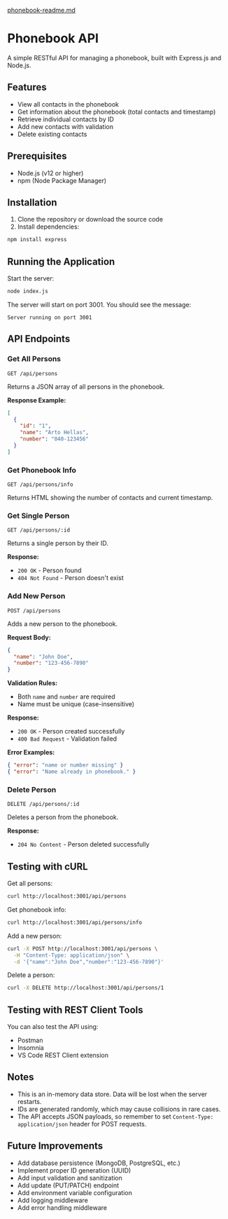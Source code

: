 [phonebook-readme.md](https://github.com/user-attachments/files/22986827/phonebook-readme.md)
# Phonebook API

A simple RESTful API for managing a phonebook, built with Express.js and Node.js.

## Features

- View all contacts in the phonebook
- Get information about the phonebook (total contacts and timestamp)
- Retrieve individual contacts by ID
- Add new contacts with validation
- Delete existing contacts

## Prerequisites

- Node.js (v12 or higher)
- npm (Node Package Manager)

## Installation

1. Clone the repository or download the source code
2. Install dependencies:

```bash
npm install express
```

## Running the Application

Start the server:

```bash
node index.js
```

The server will start on port 3001. You should see the message:
```
Server running on port 3001
```

## API Endpoints

### Get All Persons

```
GET /api/persons
```

Returns a JSON array of all persons in the phonebook.

**Response Example:**
```json
[
  {
    "id": "1",
    "name": "Arto Hellas",
    "number": "040-123456"
  }
]
```

### Get Phonebook Info

```
GET /api/persons/info
```

Returns HTML showing the number of contacts and current timestamp.

### Get Single Person

```
GET /api/persons/:id
```

Returns a single person by their ID.

**Response:**
- `200 OK` - Person found
- `404 Not Found` - Person doesn't exist

### Add New Person

```
POST /api/persons
```

Adds a new person to the phonebook.

**Request Body:**
```json
{
  "name": "John Doe",
  "number": "123-456-7890"
}
```

**Validation Rules:**
- Both `name` and `number` are required
- Name must be unique (case-insensitive)

**Response:**
- `200 OK` - Person created successfully
- `400 Bad Request` - Validation failed

**Error Examples:**
```json
{ "error": "name or number missing" }
{ "error": "Name already in phonebook." }
```

### Delete Person

```
DELETE /api/persons/:id
```

Deletes a person from the phonebook.

**Response:**
- `204 No Content` - Person deleted successfully

## Testing with cURL

Get all persons:
```bash
curl http://localhost:3001/api/persons
```

Get phonebook info:
```bash
curl http://localhost:3001/api/persons/info
```

Add a new person:
```bash
curl -X POST http://localhost:3001/api/persons \
  -H "Content-Type: application/json" \
  -d '{"name":"John Doe","number":"123-456-7890"}'
```

Delete a person:
```bash
curl -X DELETE http://localhost:3001/api/persons/1
```

## Testing with REST Client Tools

You can also test the API using:
- Postman
- Insomnia
- VS Code REST Client extension

## Notes

- This is an in-memory data store. Data will be lost when the server restarts.
- IDs are generated randomly, which may cause collisions in rare cases.
- The API accepts JSON payloads, so remember to set `Content-Type: application/json` header for POST requests.

## Future Improvements

- Add database persistence (MongoDB, PostgreSQL, etc.)
- Implement proper ID generation (UUID)
- Add input validation and sanitization
- Add update (PUT/PATCH) endpoint
- Add environment variable configuration
- Add logging middleware
- Add error handling middleware
